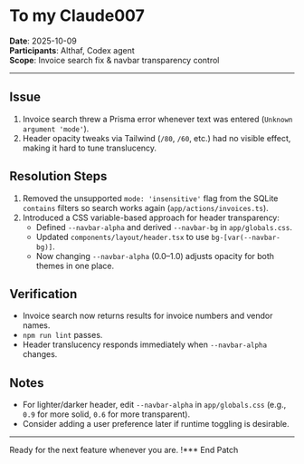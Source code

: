# To my Claude007

**Date**: 2025-10-09  
**Participants**: Althaf, Codex agent  
**Scope**: Invoice search fix & navbar transparency control

---

## Issue
1. Invoice search threw a Prisma error whenever text was entered (`Unknown argument 'mode'`).  
2. Header opacity tweaks via Tailwind (`/80`, `/60`, etc.) had no visible effect, making it hard to tune translucency.

## Resolution Steps
1. Removed the unsupported `mode: 'insensitive'` flag from the SQLite `contains` filters so search works again (`app/actions/invoices.ts`).  
2. Introduced a CSS variable-based approach for header transparency:
   - Defined `--navbar-alpha` and derived `--navbar-bg` in `app/globals.css`.  
   - Updated `components/layout/header.tsx` to use `bg-[var(--navbar-bg)]`.  
   - Now changing `--navbar-alpha` (0.0–1.0) adjusts opacity for both themes in one place.

## Verification
- Invoice search now returns results for invoice numbers and vendor names.
- `npm run lint` passes.
- Header translucency responds immediately when `--navbar-alpha` changes.

## Notes
- For lighter/darker header, edit `--navbar-alpha` in `app/globals.css` (e.g., `0.9` for more solid, `0.6` for more transparent).
- Consider adding a user preference later if runtime toggling is desirable.

---

Ready for the next feature whenever you are. !*** End Patch
